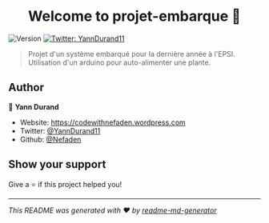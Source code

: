 <h1 align="center">Welcome to projet-embarque 👋</h1>
<p>
  <img alt="Version" src="https://img.shields.io/badge/version-0.0.1-blue.svg?cacheSeconds=2592000" />
  <a href="https://twitter.com/YannDurand11" target="_blank">
    <img alt="Twitter: YannDurand11" src="https://img.shields.io/twitter/follow/YannDurand11.svg?style=social" />
  </a>
</p>

> Projet d'un système embarqué pour la dernière année à l'EPSI. Utilisation d'un arduino pour auto-alimenter une plante.

## Author

👤 **Yann Durand**

* Website: https://codewithnefaden.wordpress.com
* Twitter: [@YannDurand11](https://twitter.com/YannDurand11)
* Github: [@Nefaden](https://github.com/Nefaden)

## Show your support

Give a ⭐️ if this project helped you!

***
_This README was generated with ❤️ by [readme-md-generator](https://github.com/kefranabg/readme-md-generator)_